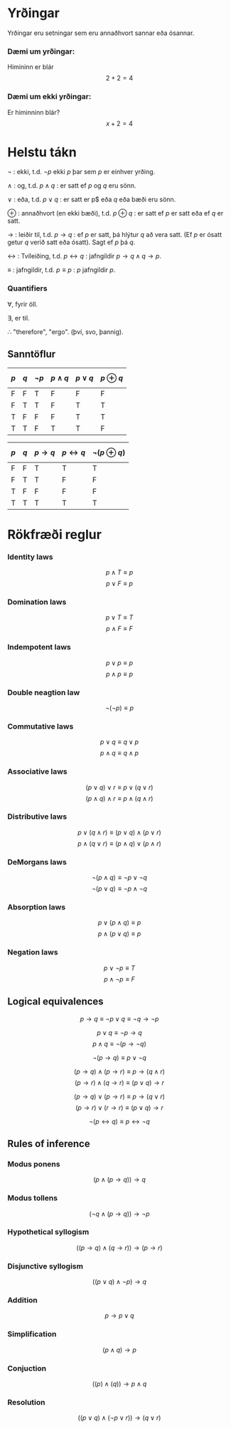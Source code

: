# Yrðingar
Yrðingar eru setningar sem eru annaðhvort sannar eða ósannar.

### Dæmi um yrðingar:
Himininn er blár
$$2+2 = 4$$

### Dæmi um ekki yrðingar:
Er himinninn blár?
$$x+2=4$$

# Helstu tákn
$\neg$ : ekki, 
	t.d. $\neg p$  ekki $p$ þar sem $p$ er einhver yrðing.
	
$\land$ : og, 
	t.d. $p \land q$ : er satt ef $p$ og $q$ eru sönn.
	
$\lor$ : eða, 
	t.d. $p \lor q$ : er satt er p$ eða $q$ eða bæði eru sönn.
	
$\oplus$ : annaðhvort (en ekki bæði), 
	t.d. $p \oplus q$ : er satt ef $p$ er satt eða ef $q$ er satt.
	
$\rightarrow$ : leiðir til,
	t.d. $p \rightarrow q$ : ef $p$ er satt, þá hlýtur $q$ að vera satt. (Ef $p$ er ósatt getur $q$ verið satt eða ósatt). Sagt ef $p$ þá $q$.
	
$\leftrightarrow$ : Tvíleiðing,
	t.d. $p \leftrightarrow q$ : jafngildir $p \rightarrow q \land q \rightarrow p$.
	
$\equiv$ : jafngildir,
	t.d. $p \equiv p$ : $p$ jafngildir $p$.
### Quantifiers
$\forall$, fyrir öll.

$\exists$, er til.

$\therefore$ "therefore", "ergo". (því, svo, þannig).

## Sanntöflur

| $$p$$ | $$q$$ | $$\neg p$$ | $$p \land q$$ | $$p \lor q$$ | $$p \oplus q$$ |
| --- | --- | -------- | ----------- | ---------- | ------------ |
| F   | F   | T        | F           | F          | F            |
| F   | T   | T        | F           | T          | T            |
| T   | F   | F        | F           | T          | T            |
| T   | T   | F        | T           | T          | F            |

| $$p$$ | $$q$$ | $$p \rightarrow q$$ | $$p \leftrightarrow q$$ | $$\neg(p\oplus q)$$ |
| --- | --- | ----------------- | --------------------- | ----------------- |
| F   | F   | T                 | T                     | T                 |
| F   | T   | T                 | F                     | F                 |
| T   | F   | F                 | F                     | F                 |
| T   | T   | T                 | T                     | T                 |

# Rökfræði reglur
### Identity laws
$$p\land T \equiv p$$
$$p \lor F \equiv p$$

### Domination laws
$$p\lor T \equiv T$$
$$p \land F \equiv F$$

### Indempotent laws
$$p \lor p \equiv p$$
$$p \land p \equiv p$$

### Double neagtion law
$$\neg(\neg p) \equiv p$$

### Commutative laws
$$p \lor q \equiv q \lor p$$
$$p \land q \equiv q \land p$$

### Associative laws
$$(p \lor q) \lor r \equiv p \lor (q \lor r)$$
$$(p \land q) \land r \equiv p \land (q \land r)$$

### Distributive laws
$$p \lor (q \land r) \equiv (p\lor q)\land(p \lor r)$$
$$p \land (q\lor r) \equiv (p\land q)\lor(p\land r)$$

### DeMorgans laws
$$\neg(p\land q) \equiv \neg p \lor \neg q$$
$$\neg(p\lor q) \equiv \neg p \land \neg q$$

### Absorption laws
$$p\lor(p\land q) \equiv p$$
$$p\land(p\lor q) \equiv p$$

### Negation laws
$$p\lor\neg p \equiv T$$
$$p\land\neg p \equiv F$$

## Logical equivalences
$$p\rightarrow q \equiv \neg p\lor q\equiv\neg q\rightarrow\neg p$$


$$p\lor q\equiv \neg p\rightarrow q$$
$$p\land q \equiv \neg(p\rightarrow\neg q)$$


$$\neg(p\rightarrow q) \equiv p\lor\neg q$$


$$(p\rightarrow q)\land(p\rightarrow r) \equiv p\rightarrow(q\land r)$$
$$(p\rightarrow r)\land(q\rightarrow r) \equiv (p\lor q)\rightarrow r$$


$$(p\rightarrow q)\lor(p\rightarrow r)\equiv p\rightarrow(q\lor r)$$
$$(p\rightarrow r)\lor(r\rightarrow r)\equiv (p\lor q)\rightarrow r$$


$$\neg(p\leftrightarrow q)\equiv p\leftrightarrow\neg q$$

## Rules of inference
### Modus ponens
$$(p\land(p\rightarrow q))\rightarrow q$$

### Modus tollens
$$(\neg q\land(p\rightarrow q)) \rightarrow \neg p$$

### Hypothetical syllogism
$$((p\rightarrow q)\land(q\rightarrow r))\rightarrow (p\rightarrow r)$$

### Disjunctive syllogism
$$((p\lor q)\land\neg p)\rightarrow q$$

### Addition
$$p\rightarrow p\lor q$$

### Simplification
$$(p\land q)\rightarrow p$$

### Conjuction
$$((p)\land(q))\rightarrow p\land q$$

### Resolution
$$((p\lor q)\land(\neg p\lor r))\rightarrow (q\lor r)$$
